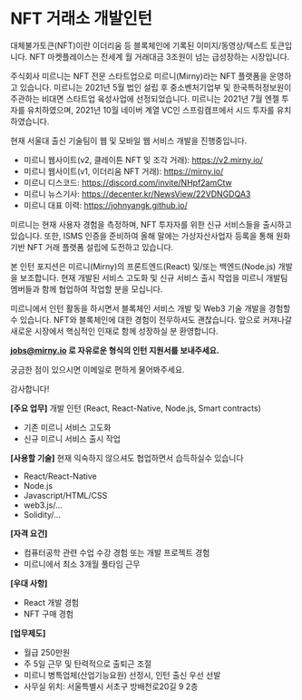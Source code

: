 # NFT 거래소 개발인턴

대체불가토큰(NFT)이란 이더리움 등 블록체인에 기록된 이미지/동영상/텍스트 토큰입니다. NFT 마켓플레이스는 전세계 월 거래대금 3조원이 넘는 급성장하는 시장입니다. 

주식회사 미르니는 NFT 전문 스타트업으로 미르니(Mirny)라는 NFT 플랫폼을 운영하고 있습니다. 미르니는 2021년 5월 법인 설립 후 중소벤처기업부 및 한국특허정보원이 주관하는 비대면 스타트업 육성사업에 선정되었습니다. 미르니는 2021년 7월 엔젤 투자를 유치하였으며, 2021년 10월 네이버 계열 VC인 스프링캠프에서 시드 투자를 유치하였습니다.

현재 서울대 출신 기술팀이 웹 및 모바일 웹 서비스 개발을 진행중입니다. 
- 미르니 웹사이트(v2, 클레이튼 NFT 및 조각 거래): https://v2.mirny.io/
- 미르니 웹사이트(v1, 이더리움 NFT 거래): https://mirny.io/
- 미르니 디스코드: https://discord.com/invite/NHpf2amCtw
- 미르니 뉴스기사: https://decenter.kr/NewsView/22VDNGDQA3
- 미르니 대표 이력: https://johnyangk.github.io/

미르니는 현재 사용자 경험을 측정하며, NFT 투자자를 위한 신규 서비스들을 출시하고 있습니다. 또한, ISMS 인증을 준비하여 올해 말에는 가상자산사업자 등록을 통해 원화 기반 NFT 거래 플랫폼 설립에 도전하고 있습니다.

본 인턴 포지션은 미르니(Mirny)의 프론트엔드(React) 및/또는 백엔드(Node.js) 개발을 보조합니다. 현재 개발된 서비스 고도화 및 신규 서비스 출시 작업을 미르니 개발팀 멤버들과 함께 협업하여 작업할 분을 모십니다.

미르니에서 인턴 활동을 하시면서 블록체인 서비스 개발 및 Web3 기술 개발을 경험할 수 있습니다. NFT와 블록체인에 대한 경험이 전무하셔도 괜찮습니다. 앞으로 커져나갈 새로운 시장에서 핵심적인 인재로 함께 성장하실 분 환영합니다.

**jobs@mirny.io 로 자유로운 형식의 인턴 지원서를 보내주세요.**

궁금한 점이 있으시면 이메일로 편하게 물어봐주세요.

감사합니다!

**[주요 업무]**
개발 인턴 (React, React-Native, Node.js, Smart contracts)
- 기존 미르니 서비스 고도화
- 신규 미르니 서비스 출시 작업

**[사용할 기술]**
현재 익숙하지 않으셔도 협업하면서 습득하실수 있습니다
- React/React-Native
- Node.js
- Javascript/HTML/CSS
- web3.js/…
- Solidity/...

**[자격 요건]**
- 컴퓨터공학 관련 수업 수강 경험 또는 개발 프로젝트 경험
- 미르니에서 최소 3개월 풀타임 근무

**[우대 사항]**
- React 개발 경험
- NFT 구매 경험

**[업무제도]**
- 월급 250만원
- 주 5일 근무 및 탄력적으로 출퇴근 조절
- 미르니 병특업체(산업기능요원) 선정시, 인턴 출신 우선 선발 
- 사무실 위치: 서울특별시 서초구 방배천로20길 9 2층
